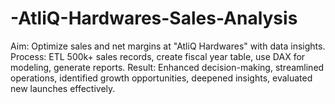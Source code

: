# -AtliQ-Hardwares-Sales-Analysis
Aim: Optimize sales and net margins at "AtliQ Hardwares" with data insights.  Process: ETL 500k+ sales records, create fiscal year table, use DAX for modeling, generate reports.  Result: Enhanced decision-making, streamlined operations, identified growth opportunities, deepened insights, evaluated new launches effectively.
